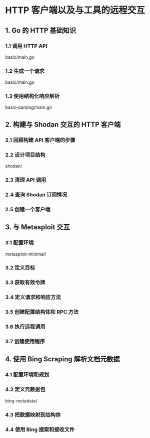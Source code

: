 # HTTP 客户端以及与工具的远程交互

## 1. Go 的 HTTP 基础知识

### 1.1 调用 HTTP API

basic/main.go

### 1.2 生成一个请求

basic/main.go

### 1.3 使用结构化响应解析

basic-parsing/main.go

## 2. 构建与 Shodan 交互的 HTTP 客户端

### 2.1 回顾构建 API 客户端的步骤

### 2.2 设计项目结构

shodan/

### 2.3 清理 API 调用

### 2.4 查询 Shodan 订阅情况

### 2.5 创建一个客户端

## 3. 与 Metasploit 交互

### 3.1 配置环境

metasploit-minimal/

### 3.2 定义目标

### 3.3 获取有效令牌

### 3.4 定义请求和响应方法

### 3.5 创建配置结构体和 RPC 方法

### 3.6 执行远程调用

### 3.7 创建使用程序

## 4. 使用 Bing Scraping 解析文档元数据

### 4.1 配置环境和规划

### 4.2 定义元数据包

bing-metadata/

### 4.3 把数据映射到结构体

### 4.4 使用 Bing 搜索和接收文件

